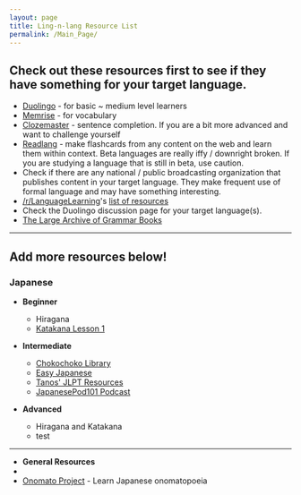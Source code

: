 ```yaml
---
layout: page
title: Ling-n-lang Resource List
permalink: /Main_Page/
---
```



## Check out these resources first to see if they have something for your target language.
* [Duolingo](https://www.duolingo.com/) - for basic ~ medium level learners  
* [Memrise](http://www.memrise.com/home/) - for vocabulary
* [Clozemaster](https://www.clozemaster.com/) - sentence completion. If you are a bit more advanced and want to challenge yourself
* [Readlang](http://readlang.com/) - make flashcards from any content on the web and learn them within context. Beta languages are really iffy / downright broken. If you are studying a language that is still in beta, use caution.
* Check if there are any national / public broadcasting organization that publishes content in your target language. They make frequent use of formal language and may have something interesting.
* [/r/LanguageLearning](https://www.reddit.com/r/languagelearning/)'s [list of resources](https://www.reddit.com/r/languagelearning/wiki/index#wiki_language-specific_resources)
* Check the Duolingo discussion page for your target language(s).
* [The Large Archive of Grammar Books](https://drive.google.com/folderview?id=0B9QDHej9UGAdd1FKYkc1aFkwWDQ&tid=0B9QDHej9UGAdcDhWVEllMzJBSEk#list)

----

## Add more resources below!

### Japanese
  * **Beginner**
    * Hiragana
    * [Katakana Lesson 1](http://www.eatyourkimchi.com/learning-japanese-katakana-lesson-one/)
  * **Intermediate**  
    * [Chokochoko Library](https://chokochoko.wordpress.com/the-great-library/)
    * [Easy Japanese](http://www.nhk.or.jp/lesson/)
    * [Tanos' JLPT Resources](http://www.eatyourkimchi.com/learning-japanese-katakana-lesson-one/)
    * [JapanesePod101 Podcast](https://www.youtube.com/user/japanesepod101)

  * **Advanced**  
    * Hiragana and Katakana
    * test
-----
  * **General Resources**
   * 
   * [Onomato Project](http://onomatoproject.com/) - Learn Japanese onomatopoeia
